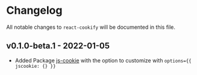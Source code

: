 # Changelog

All notable changes to `react-cookify` will be documented in this file.

## v0.1.0-beta.1 - 2022-01-05

- Added Package [js-cookie](https://github.com/js-cookie/js-cookie/) with the option to customize with `options={{ jscookie: {} }}`